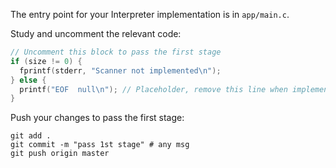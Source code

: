 The entry point for your Interpreter implementation is in `app/main.c`.

Study and uncomment the relevant code: 

```c
// Uncomment this block to pass the first stage
if (size != 0) {
  fprintf(stderr, "Scanner not implemented\n");
} else {
  printf("EOF  null\n"); // Placeholder, remove this line when implementing the scanner
}
```

Push your changes to pass the first stage:

```
git add .
git commit -m "pass 1st stage" # any msg
git push origin master
```
